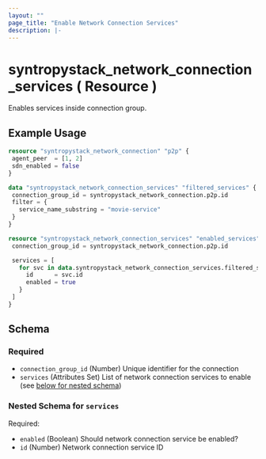 ```yaml
---
layout: ""
page_title: "Enable Network Connection Services"
description: |-
---
```


# syntropystack_network_connection_services ( Resource )

Enables services inside connection group.

## Example Usage
 ```terraform
resource "syntropystack_network_connection" "p2p" {
  agent_peer  = [1, 2]
  sdn_enabled = false
}

data "syntropystack_network_connection_services" "filtered_services" {
  connection_group_id = syntropystack_network_connection.p2p.id
  filter = {
    service_name_substring = "movie-service"
  }
}

resource "syntropystack_network_connection_services" "enabled_services" {
  connection_group_id = syntropystack_network_connection.p2p.id

  services = [
    for svc in data.syntropystack_network_connection_services.filtered_services.services : {
      id      = svc.id
      enabled = true
    }
  ]
}
```

 <!-- schema generated by tfplugindocs -->
## Schema

### Required

- `connection_group_id` (Number) Unique identifier for the connection
- `services` (Attributes Set) List of network connection services to enable (see [below for nested schema](#nestedatt--services))

<a id="nestedatt--services"></a>
### Nested Schema for `services`

Required:

- `enabled` (Boolean) Should network connection service be enabled?
- `id` (Number) Network connection service ID


